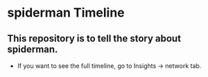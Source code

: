 # spiderman Timeline

## This repository is to tell the story about spiderman.

- If you want to see the full timeline, go to Insights -> network tab.

